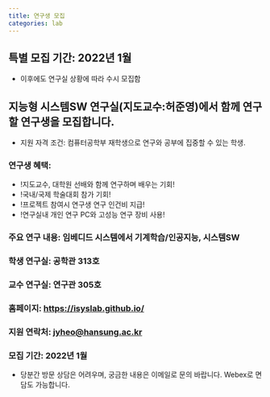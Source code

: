 ```yaml
---
title: 연구생 모집
categories: lab
---
```


## 특별 모집 기간: 2022년 1월
- 이후에도 연구실 상황에 따라 수시 모집함

## 지능형 시스템SW 연구실(지도교수:허준영)에서 함께 연구할 연구생을 모집합니다. 
- 지원 자격 조건: 컴퓨터공학부 재학생으로 연구와 공부에 집중할 수 있는 학생.
### 연구생 혜택: 
- !지도교수, 대학원 선배와 함께 연구하며 배우는 기회!
- !국내/국제 학술대회 참가 기회!
- !프로젝트 참여시 연구생 연구 인건비 지급!
- !연구실내 개인 연구 PC와 고성능 연구 장비 사용!
### 주요 연구 내용: 임베디드 시스템에서 기계학습/인공지능, 시스템SW
### 학생 연구실: 공학관 313호
### 교수 연구실: 연구관 305호
### 홈페이지: https://isyslab.github.io/
### 지원 연락처: jyheo@hansung.ac.kr
### 모집 기간: 2022년 1월
- 당분간 방문 상담은 어려우며, 궁금한 내용은 이메일로 문의 바랍니다. Webex로 면담도 가능합니다.

